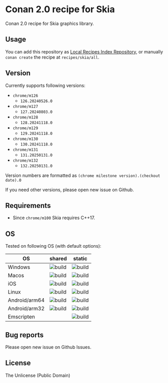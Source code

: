 # Conan 2.0 recipe for Skia

Conan 2.0 recipe for Skia graphics library.

## Usage

You can add this repository as [Local Recipes Index Repository](https://docs.conan.io/2/tutorial/conan_repositories/setup_local_recipes_index.html), or manually `conan create` the recipe at `recipes/skia/all`.

## Version

Currently supports following versions:

* `chrome/m126`
    * `126.20240526.0`
* `chrome/m127`
    * `127.20240803.0`
* `chrome/m128`
    * `128.20241118.0`
* `chrome/m129`
    * `129.20241118.0`
* `chrome/m130`
    * `130.20241118.0`
* `chrome/m131`
    * `131.20250131.0`
* `chrome/m132`
    * `132.20250131.0`

Version numbers are formatted as `(chrome milestone version).(checkout date).0`

If you need other versions, please open new issue on Github.  

## Requirements

* Since `chrome/m100` Skia requires C++17.

## OS

Tested on following OS (with default options):

| OS            | shared | static |
| ------------- | ------ | ------ |
| Windows         | ![build](https://github.com/mocabe/conan-skia/actions/workflows/windows-latest-shared.yml/badge.svg) | ![build](https://github.com/mocabe/conan-skia/actions/workflows/windows-latest-static.yml/badge.svg) |
| Macos         | ![build](https://github.com/mocabe/conan-skia/actions/workflows/macos-latest-shared.yml/badge.svg) | ![build](https://github.com/mocabe/conan-skia/actions/workflows/macos-latest-static.yml/badge.svg) |
| iOS           | ![build](https://github.com/mocabe/conan-skia/actions/workflows/ios-armv8-shared.yml/badge.svg)    | ![build](https://github.com/mocabe/conan-skia/actions/workflows/ios-armv8-static.yml/badge.svg)    |
| Linux         | ![build](https://github.com/mocabe/conan-skia/actions/workflows/ubuntu-latest-shared.yml/badge.svg) | ![build](https://github.com/mocabe/conan-skia/actions/workflows/ubuntu-latest-static.yml/badge.svg) |
| Android/arm64 | ![build](https://github.com/mocabe/conan-skia/actions/workflows/android-armv8-shared.yml/badge.svg)    | ![build](https://github.com/mocabe/conan-skia/actions/workflows/android-armv8-static.yml/badge.svg)   |
| Android/arm32 | ![build](https://github.com/mocabe/conan-skia/actions/workflows/android-armv7-shared.yml/badge.svg)    | ![build](https://github.com/mocabe/conan-skia/actions/workflows/android-armv7-static.yml/badge.svg)   |
| Emscripten    |  | ![build](https://github.com/mocabe/conan-skia/actions/workflows/emscripten-static.yml/badge.svg)     |

## Bug reports

Please open new issue on Github Issues. 

## License

The Unlicense (Public Domain)
